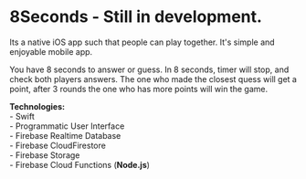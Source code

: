 # 8Seconds - Still in development.

Its a native iOS app such that people can play together.
It's simple and enjoyable mobile app.

You have 8 seconds to answer or guess. In 8 seconds, timer will stop, and check both players answers.
The one who made the closest quess will get a point, after 3 rounds the one who has more points will win the game.

 **Technologies:** <br>
    - Swift<br>
    - Programmatic User Interface<br>
    - Firebase Realtime Database<br>
    - Firebase CloudFirestore<br>
    - Firebase Storage<br>
    - Firebase Cloud Functions (**Node.js**)<br>
    
    
  
